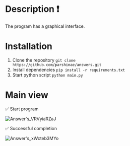 # Description ❗
The program has a graphical interface.
# Installation
1. Clone the repository
`git clone https://github.com/parshinae/answers.git`
2. Install dependencies
   `pip install -r requirements.txt`
3. Start python script
   `python main.py`
# Main view
✅ Start program

![Answer's_VRVyiaRZaJ](https://github.com/user-attachments/assets/c86e4511-d656-4ccd-b29d-e6aabb5ed1d8)

✅ Successful completion

![Answer's_xWcteb3MYo](https://github.com/user-attachments/assets/8ed099b5-049f-4f4f-bc41-d5d075f0aee0)

